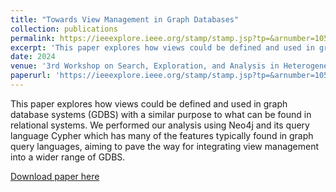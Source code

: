 ```yaml
---
title: "Towards View Management in Graph Databases"
collection: publications
permalink: https://ieeexplore.ieee.org/stamp/stamp.jsp?tp=&arnumber=10555088
excerpt: 'This paper explores how views could be defined and used in graph database systems (GDBS) with a similar purpose to what can be found in relational systems. We performed our analysis using Neo4j and its query language Cypher which has many of the features typically found in graph query languages, aiming to pave the way for integrating view management into a wider range of GDBS.'
date: 2024
venue: '3rd Workshop on Search, Exploration, and Analysis in Heterogeneous Datastores: Graph Edition (SEA-Graph 2024) co-located with 40th IEEE International Conference on Data Engineering (ICDE 2024)'
paperurl: 'https://ieeexplore.ieee.org/stamp/stamp.jsp?tp=&arnumber=10555088'
---
```


This paper explores how views could be defined and used in graph database systems (GDBS) with a similar purpose to what can be found in relational systems. We performed our analysis using Neo4j and its query language Cypher which has many of the features typically found in graph query languages, aiming to pave the way for integrating view management into a wider range of GDBS. 

[Download paper here](https://ieeexplore.ieee.org/stamp/stamp.jsp?tp=&arnumber=10555088)
